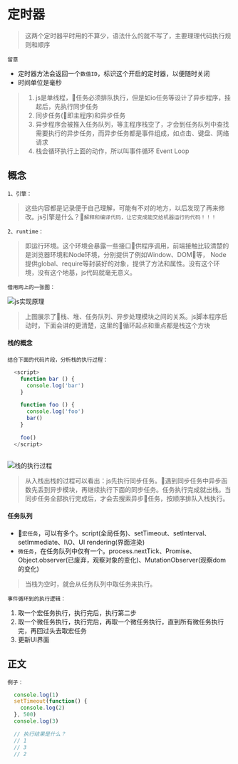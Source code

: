 # 定时器
> 这两个定时器平时用的不算少，语法什么的就不写了，主要理理代码执行规则和顺序

`留意`
- 定时器方法会返回一个`数值ID`，标识这个开启的定时器，以便随时关闭
- 时间单位是毫秒

>  1. js是单线程，任务必须排队执行，但是如io任务等设计了异步程序，挂起后，先执行同步任务
>  1. 同步任务(即主程序)和异步任务
>  1. 异步程序会被推入任务队列，等主程序栈空了，才会到任务队列中查找需要执行的异步任务，而异步任务都是事件组成，如点击、键盘、网络请求
>  1. 栈会循环执行上面的动作，所以叫事件循环 Event Loop

## 概念
`1、引擎：`
> 这些内容都是记录便于自己理解，可能有不对的地方，以后发现了再来修改。js引擎是什么？`解释和编译代码，让它变成能交给机器运行的代码！！！`

`2、runtime：`
> 即运行环境。这个环境会暴露一些接口供程序调用，前端接触比较清楚的是浏览器环境和Node环境，分别提供了例如Window、DOM等， Node提供global、require等封装好的对象，提供了方法和属性。没有这个环境，没有这个地基，js代码就毫无意义。

`借用网上的一张图：`

![js实现原理](http://image.yalingmai.cn/js-loop.png)

> 上图展示了栈、堆、任务队列、异步处理模块之间的关系。js脚本程序启动时，下面会讲的更清楚，这里的循环起点和重点都是栈这个方块

#### 栈的概念

`结合下面的代码片段，分析栈的执行过程：`

```js
  <script>
    function bar () {
      console.log('bar')
    }

    function foo () {
      console.log('foo')
      bar()
    }

    foo()
  </script>
  
```

![栈的执行过程](http://image.yalingmai.cn/zhan.png)

> 从入栈出栈的过程可以看出：js先执行同步任务。遇到同步任务中异步函数先丢到异步模块，再继续执行下面的同步任务。任务执行完成就出栈。当同步任务全部执行完成后，才会去搜索异步任务，按顺序排队入栈执行。

#### 任务队列
- `宏任务`，可以有多个。script(全局任务)、setTimeout、setInterval、setImmediate、I\O、UI rendering(界面渲染)
- `微任务`，在任务队列中仅有一个。process.nextTick、Promise、Object.observer(已废弃，观察对象的变化)、MutationObserver(观察dom的变化)

> 当栈为空时，就会从任务队列中取任务来执行。 

`事件循环到的执行逻辑：`
1. 取一个宏任务执行，执行完后，执行第二步
1. 取一个微任务执行，执行完后，再取一个微任务执行，直到所有微任务执行完，再回过头去取宏任务
1. 更新UI界面

> 


## 正文

`例子：`

```js
  console.log(1)
  setTimeout(function() {
    console.log(2)
  }, 500)
  console.log(3)

  // 执行结果是什么？
  // 1
  // 3
  // 2
```


